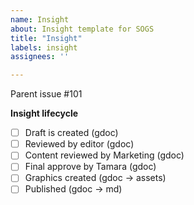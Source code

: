 ```yaml
---
name: Insight
about: Insight template for SOGS
title: "Insight"
labels: insight
assignees: ''

---
```


Parent issue #101

**Insight lifecycle**

- [ ] Draft is created (gdoc)
- [ ] Reviewed by editor (gdoc)
- [ ] Content reviewed by Marketing (gdoc)
- [ ] Final approve by Tamara (gdoc)
- [ ] Graphics created (gdoc -> assets)
- [ ] Published (gdoc -> md)
